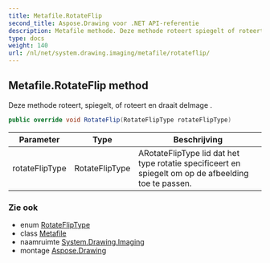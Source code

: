 ```yaml
---
title: Metafile.RotateFlip
second_title: Aspose.Drawing voor .NET API-referentie
description: Metafile methode. Deze methode roteert spiegelt of roteert en draait deImage .
type: docs
weight: 140
url: /nl/net/system.drawing.imaging/metafile/rotateflip/
---
```

## Metafile.RotateFlip method

Deze methode roteert, spiegelt, of roteert en draait deImage .

```csharp
public override void RotateFlip(RotateFlipType rotateFlipType)
```

| Parameter | Type | Beschrijving |
| --- | --- | --- |
| rotateFlipType | RotateFlipType | ARotateFlipType lid dat het type rotatie specificeert en spiegelt om op de afbeelding toe te passen. |

### Zie ook

* enum [RotateFlipType](../../../system.drawing/rotatefliptype/)
* class [Metafile](../)
* naamruimte [System.Drawing.Imaging](../../metafile/)
* montage [Aspose.Drawing](../../../)


